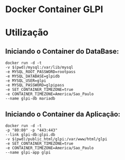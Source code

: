 # Docker Container GLPI

# Utilização

## Iniciando o Container do DataBase:
```
docker run -d -t
-v $(pwd)/mysql:/var/lib/mysql
-e MYSQL_ROOT_PASSWORD=rootpass
-e MYSQL_DATABASE=glpidb
-e MYSQL_USER=glpi
-e MYSQL_PASSWORD=glpipass
-e SET_CONTAINER_TIMEZONE=true
-e CONTAINER_TIMEZONE=America/Sao_Paulo
--name glpi-db mariadb
```

## Iniciando o Container da Aplicação:
```
docker run -d -t
-p "80:80" -p "443:443"
--link glpi-db:glpi.db
-v $(pwd)/public_html/glpi:/var/www/html/glpi
-e SET_CONTAINER_TIMEZONE=true
-e CONTAINER_TIMEZONE=America/Sao_Paulo
--name glpi-app glpi
```
